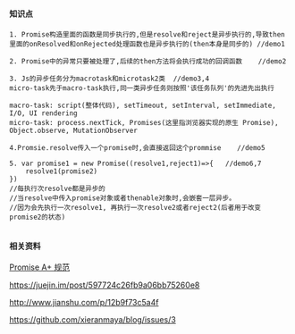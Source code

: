 #### 知识点
```
1. Promise构造里面的函数是同步执行的,但是resolve和reject是异步执行的,导致then里面的onResolved和onRejected处理函数也是异步执行的(then本身是同步的) //demo1

2. Promise中的异常只要被处理了,后续的then方法将会执行成功的回调函数    //demo2

3. Js的异步任务分为macrotask和microtask2类  //demo3,4
micro-task先于macro-task执行,同一类异步任务则按照'该任务队列'的先进先出执行

macro-task: script(整体代码), setTimeout, setInterval, setImmediate, I/O, UI rendering
micro-task: process.nextTick, Promises(这里指浏览器实现的原生 Promise), Object.observe, MutationObserver

4.Promsie.resolve传入一个promise时,会直接返回这个prommise    //demo5

5. var promise1 = new Promise((resolve1,reject1)=>{   //demo6,7
    resolve1(promise2)    
}) 
//每执行次resolve都是异步的
//当resolve中传入promise对象或者thenable对象时,会嵌套一层异步。
//因为会先执行一次resolve1, 再执行一次resolve2或者reject2(后者用于改变promise2的状态) 


```

#### 相关资料

[Promise A+ 规范](http://www.ituring.com.cn/article/66566)

https://juejin.im/post/597724c26fb9a06bb75260e8

http://www.jianshu.com/p/12b9f73c5a4f

https://github.com/xieranmaya/blog/issues/3
